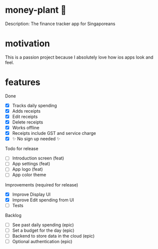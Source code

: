 # money-plant 🌱
Description: The finance tracker app for Singaporeans

# motivation 
This is a passion project because I absolutely love how ios apps look and feel.

# features
Done
- [X] Tracks daily spending
- [X] Adds receipts
- [X] Edit receipts
- [X] Delete receipts
- [X] Works offline
- [X] Receipts include GST and service charge
- [X] ✨ No sign up needed ✨      

Todo for release
- [ ] Introduction screen (feat)
- [ ] App settings (feat)
- [ ] App logo (feat)
- [ ] App color theme
      
Improvements (required for release)
- [X] Improve Display UI
- [X] Improve Edit spending from UI
- [ ] Tests

Backlog
- [ ] See past daily spending (epic)
- [ ] Set a budget for the day (epic)
- [ ] Backend to store data in the cloud (epic)
- [ ] Optional authentication (epic)
